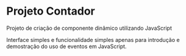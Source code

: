 # Projeto Contador 

Projeto de criação de componente dinâmico utilizando JavaScript 

Interface simples e funcionalidade simples apenas para introdução e demostração do uso de eventos em JavaScript.


